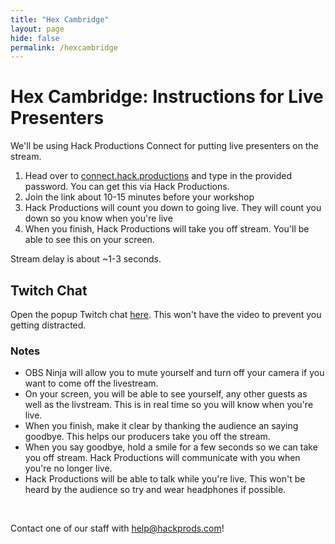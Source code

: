 ```yaml
---
title: "Hex Cambridge"
layout: page
hide: false
permalink: /hexcambridge
---
```


# Hex Cambridge: Instructions for Live Presenters

We'll be using Hack Productions Connect for putting live presenters on the stream.

1. Head over to [connect.hack.productions](https://connect.hack.productions/?room=hackcambridgebroadcast&hash=90f0) and type in the provided password. You can get this via Hack Productions.
2. Join the link about 10-15 minutes before your workshop
3. Hack Productions will count you down to going live. They will count you down so you know when you're live
4. When you finish, Hack Productions will take you off stream. You'll be able to see this on your screen.

Stream delay is about ~1-3 seconds.

## Twitch Chat

Open the popup Twitch chat [here](https://www.twitch.tv/popout/hackathonsuk/chat). This won't have the video to prevent you getting distracted.

### Notes

- OBS Ninja will allow you to mute yourself and turn off your camera if you want to come off the livestream.
- On your screen, you will be able to see yourself, any other guests as well as the livstream. This is in real time so you will know when you're live.
- When you finish, make it clear by thanking the audience an saying goodbye. This helps our producers take you off the stream.
- When you say goodbye, hold a smile for a few seconds so we can take you off stream. Hack Productions will communicate with you when you're no longer live.
- Hack Productions will be able to talk while you're live. This won't be heard by the audience so try and wear headphones if possible.

<br>

Contact one of our staff with [help@hackprods.com](mailto:help@hackprods.com)!

<br>

